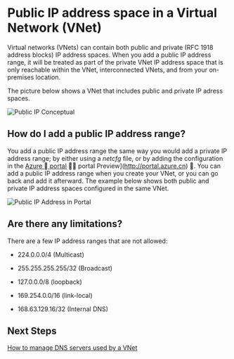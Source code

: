 <properties 
   pageTitle="How to use public IP addresses in a virtual network"
   description="Learn how to configure a virtual network to use public IP addresses"
   services="virtual-network"
   documentationCenter="na"
   authors="telmosampaio"
   manager="carmonm"
   editor="tysonn" />
<tags
	ms.service="virtual-network"
	ms.date="04/27/2016"
	wacn.date=""/>

# Public IP address space in a Virtual Network (VNet)

Virtual networks (VNets) can contain both public and private (RFC 1918 address blocks) IP address spaces. When you add a public IP address range, it will be treated as part of the private VNet IP address space that is only reachable within the VNet, interconnected VNets, and from your on-premises location.

The picture below shows a VNet that includes public and private IP adress spaces.

![Public IP Conceptual](./media/virtual-networks-public-ip-within-vnet/IC775683.jpg)

## How do I add a public IP address range?

You add a public IP address range the same way you would add a private IP address range; by either using a *netcfg* file, or by adding the configuration in the [Azure  portal](http://portal.azure.cn)  portal Preview](http://portal.azure.cn) . You can add a public IP address range when you create your VNet, or you can go back and add it afterward. The example below shows both public and private IP address spaces configured in the same VNet.

![Public IP Address in Portal](./media/virtual-networks-public-ip-within-vnet/IC775684.png)

## Are there any limitations?

There are a few IP address ranges that are not allowed:

- 224.0.0.0/4 (Multicast)

- 255.255.255.255/32 (Broadcast)

- 127.0.0.0/8 (loopback)

- 169.254.0.0/16 (link-local)

- 168.63.129.16/32 (Internal DNS)

## Next Steps

[How to manage DNS servers used by a VNet](/documentation/articles/virtual-networks-manage-dns-in-vnet/)